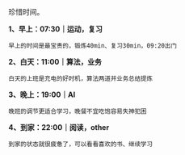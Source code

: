 珍惜时间。

**1、早上：07:30｜运动，复习**
  
	早上的时间是最宝贵的，锻炼40min、复习30min，09:20出门


**2、白天：11:00｜算法，业务**

	白天的上班是充电的好时机，算法两道并业务总结提炼


**3、晚上：19:00｜AI**

	晚班的调节更适合学习，晚餐不宜吃饱容易失神犯困


**4、到家：22:00｜阅读，other**

	到家的状态就很疲惫了，可以看看喜欢的书、继续学习
 